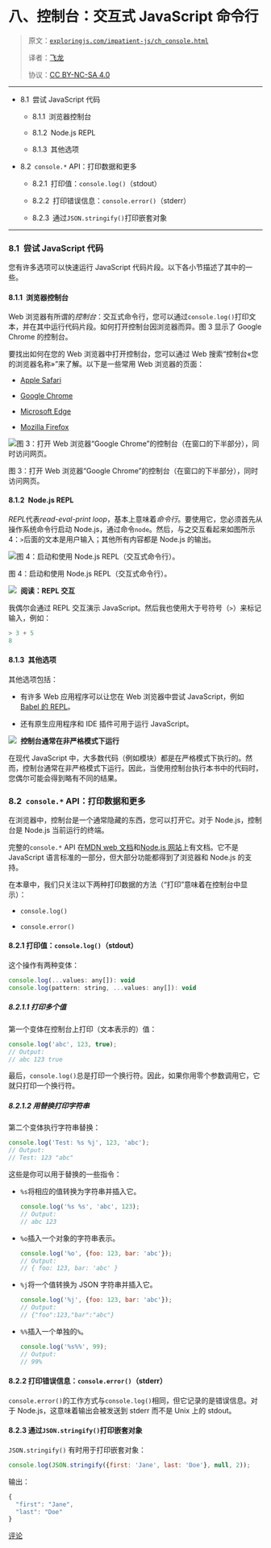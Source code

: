 # 八、控制台：交互式 JavaScript 命令行

> 原文：[`exploringjs.com/impatient-js/ch_console.html`](https://exploringjs.com/impatient-js/ch_console.html)
> 
> 译者：[飞龙](https://github.com/wizardforcel)
> 
> 协议：[CC BY-NC-SA 4.0](https://creativecommons.org/licenses/by-nc-sa/4.0/)


* * *

+   8.1 尝试 JavaScript 代码

    +   8.1.1 浏览器控制台

    +   8.1.2 Node.js REPL

    +   8.1.3 其他选项

+   8.2 `console.*` API：打印数据和更多

    +   8.2.1 打印值：`console.log()`（stdout）

    +   8.2.2 打印错误信息：`console.error()`（stderr）

    +   8.2.3 通过`JSON.stringify()`打印嵌套对象

* * *

### 8.1 尝试 JavaScript 代码

您有许多选项可以快速运行 JavaScript 代码片段。以下各小节描述了其中的一些。

#### 8.1.1 浏览器控制台

Web 浏览器有所谓的*控制台*：交互式命令行，您可以通过`console.log()`打印文本，并在其中运行代码片段。如何打开控制台因浏览器而异。图 3 显示了 Google Chrome 的控制台。

要找出如何在您的 Web 浏览器中打开控制台，您可以通过 Web 搜索“控制台«您的浏览器名称»”来了解。以下是一些常用 Web 浏览器的页面：

+   [Apple Safari](https://developer.apple.com/safari/tools/)

+   [Google Chrome](https://developers.google.com/web/tools/chrome-devtools/console/)

+   [Microsoft Edge](https://docs.microsoft.com/en-us/microsoft-edge/devtools-guide/console)

+   [Mozilla Firefox](https://developer.mozilla.org/en-US/docs/Tools/Web_Console/Opening_the_Web_Console)

![图 3：打开 Web 浏览器“Google Chrome”的控制台（在窗口的下半部分），同时访问网页。](img/fead23a762b5aeb667d96f2eb031f30e.png)

图 3：打开 Web 浏览器“Google Chrome”的控制台（在窗口的下半部分），同时访问网页。

#### 8.1.2 Node.js REPL

*REPL*代表*read-eval-print loop*，基本上意味着*命令行*。要使用它，您必须首先从操作系统命令行启动 Node.js，通过命令`node`。然后，与之交互看起来如图所示 4：`>`后面的文本是用户输入；其他所有内容都是 Node.js 的输出。

![图 4：启动和使用 Node.js REPL（交互式命令行）。](img/649a038584b3c5f7eb584c7b80b1476b.png)

图 4：启动和使用 Node.js REPL（交互式命令行）。

![](img/ec8e6930fbe484fc519f3aa7b812c3fd.png)  **阅读：REPL 交互**

我偶尔会通过 REPL 交互演示 JavaScript。然后我也使用大于号符号（`>`）来标记输入，例如：

```js
> 3 + 5
8
```

#### 8.1.3 其他选项

其他选项包括：

+   有许多 Web 应用程序可以让您在 Web 浏览器中尝试 JavaScript，例如[Babel 的 REPL](https://babeljs.io/repl)。

+   还有原生应用程序和 IDE 插件可用于运行 JavaScript。

![](img/0ac255e56dc93a43365d8502301c8688.png)  **控制台通常在非严格模式下运行**

在现代 JavaScript 中，大多数代码（例如模块）都是在严格模式下执行的。然而，控制台通常在非严格模式下运行。因此，当使用控制台执行本书中的代码时，您偶尔可能会得到略有不同的结果。

### 8.2 `console.*` API：打印数据和更多

在浏览器中，控制台是一个通常隐藏的东西，您可以打开它。对于 Node.js，控制台是 Node.js 当前运行的终端。

完整的`console.*` API 在[MDN web 文档](https://developer.mozilla.org/en-US/docs/Web/API/console)和[Node.js 网站](https://nodejs.org/api/console.html)上有文档。它不是 JavaScript 语言标准的一部分，但大部分功能都得到了浏览器和 Node.js 的支持。

在本章中，我们只关注以下两种打印数据的方法（“打印”意味着在控制台中显示）：

+   `console.log()`

+   `console.error()`

#### 8.2.1 打印值：`console.log()`（stdout）

这个操作有两种变体：

```js
console.log(...values: any[]): void
console.log(pattern: string, ...values: any[]): void
```

##### 8.2.1.1 打印多个值

第一个变体在控制台上打印（文本表示的）值：

```js
console.log('abc', 123, true);
// Output:
// abc 123 true
```

最后，`console.log()`总是打印一个换行符。因此，如果你用零个参数调用它，它就只打印一个换行符。

##### 8.2.1.2 用替换打印字符串

第二个变体执行字符串替换：

```js
console.log('Test: %s %j', 123, 'abc');
// Output:
// Test: 123 "abc"
```

这些是你可以用于替换的一些指令：

+   `%s`将相应的值转换为字符串并插入它。

    ```js
    console.log('%s %s', 'abc', 123);
    // Output:
    // abc 123
    ```

+   `%o`插入一个对象的字符串表示。

    ```js
    console.log('%o', {foo: 123, bar: 'abc'});
    // Output:
    // { foo: 123, bar: 'abc' }
    ```

+   `%j`将一个值转换为 JSON 字符串并插入它。

    ```js
    console.log('%j', {foo: 123, bar: 'abc'});
    // Output:
    // {"foo":123,"bar":"abc"}
    ```

+   `%%`插入一个单独的`%`。

    ```js
    console.log('%s%%', 99);
    // Output:
    // 99%
    ```

#### 8.2.2 打印错误信息：`console.error()`（stderr）

`console.error()`的工作方式与`console.log()`相同，但它记录的是错误信息。对于 Node.js，这意味着输出会被发送到 stderr 而不是 Unix 上的 stdout。

#### 8.2.3 通过`JSON.stringify()`打印嵌套对象

`JSON.stringify()` 有时用于打印嵌套对象：

```js
console.log(JSON.stringify({first: 'Jane', last: 'Doe'}, null, 2));
```

输出：

```js
{
  "first": "Jane",
  "last": "Doe"
}
```

[评论](https://github.com/rauschma/impatient-js/issues/48)
